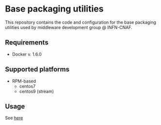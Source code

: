 # Base packaging utilities

This repository contains the code and configuration for the
base packaging utilities used by middleware development group
@ INFN-CNAF.

## Requirements

- Docker v. 1.6.0

## Supported platforms

- RPM-based
	- centos7
	- centos9 (stream)

## Usage

See [here](rpm/README.md)
